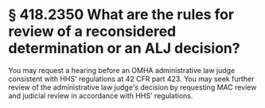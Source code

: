 # § 418.2350   What are the rules for review of a reconsidered determination or an ALJ decision?

You may request a hearing before an OMHA administrative law judge consistent with HHS' regulations at 42 CFR part 423. You may seek further review of the administrative law judge's decision by requesting MAC review and judicial review in accordance with HHS' regulations.




